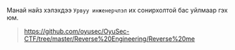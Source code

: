 Манай найз хэлэхдээ `Урвуу инженерчлэл` их сонирхолтой бас уйлмаар гэх юм.  

> https://github.com/oyusec/OyuSec-CTF/tree/master/Reverse%20Engineering/Reverse%20me
